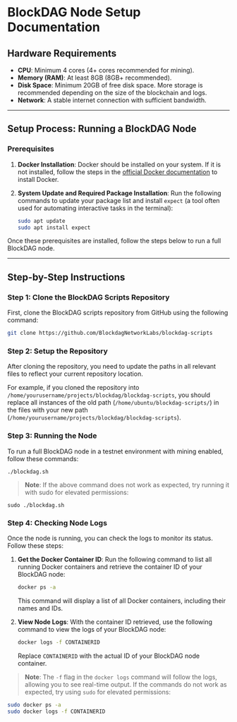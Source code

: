 # BlockDAG Node Setup Documentation

## Hardware Requirements

- **CPU**: Minimum 4 cores (4+ cores recommended for mining).
- **Memory (RAM)**: At least 8GB (8GB+ recommended).
- **Disk Space**: Minimum 20GB of free disk space. More storage is recommended depending on the size of the blockchain and logs.
- **Network**: A stable internet connection with sufficient bandwidth.

---

## Setup Process: Running a BlockDAG Node

### Prerequisites

1. **Docker Installation**: Docker should be installed on your system. If it is not installed, follow the steps in the [official Docker documentation](https://docs.docker.com/get-docker/) to install Docker.

2. **System Update and Required Package Installation**: Run the following commands to update your package list and install `expect` (a tool often used for automating interactive tasks in the terminal):

    ```bash
    sudo apt update
    sudo apt install expect
    ```

Once these prerequisites are installed, follow the steps below to run a full BlockDAG node.

---

## Step-by-Step Instructions

### Step 1: Clone the BlockDAG Scripts Repository

First, clone the BlockDAG scripts repository from GitHub using the following command:

```bash
git clone https://github.com/BlockdagNetworkLabs/blockdag-scripts
```
### Step 2: Setup the Repository

After cloning the repository, you need to update the paths in all relevant files to reflect your current repository location.

For example, if you cloned the repository into `/home/yourusername/projects/blockdag/blockdag-scripts`, you should replace all instances of the old path (`/home/ubuntu/blockdag-scripts/`) in the files with your new path (`/home/yourusername/projects/blockdag/blockdag-scripts`).

### Step 3: Running the Node

To run a full BlockDAG node in a testnet environment with mining enabled, follow these commands:

```
./blockdag.sh
```
>**Note**: If the above command does not work as expected, try running it with sudo for elevated permissions:

```
sudo ./blockdag.sh
```

### Step 4: Checking Node Logs

Once the node is running, you can check the logs to monitor its status. Follow these steps:

1. **Get the Docker Container ID**: Run the following command to list all running Docker containers and retrieve the container ID of your BlockDAG node:

    ```bash
    docker ps -a
    ```

   This command will display a list of all Docker containers, including their names and IDs.

2. **View Node Logs**: With the container ID retrieved, use the following command to view the logs of your BlockDAG node:

    ```bash
    docker logs -f CONTAINERID
    ```

   Replace `CONTAINERID` with the actual ID of your BlockDAG node container.

> **Note**: The `-f` flag in the `docker logs` command will follow the logs, allowing you to see real-time output. If the commands do not work as expected, try using `sudo` for elevated permissions:

```bash
sudo docker ps -a
sudo docker logs -f CONTAINERID
```
